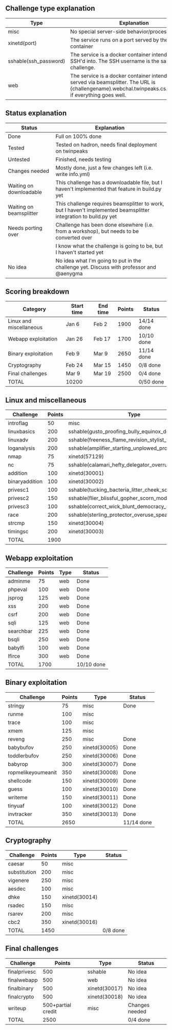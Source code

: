 ## Challenge type explanation
|Type|Explanation|
|-|-|
|misc|No special server-side behavior/processing needed|
|xinetd(port)|The service runs on a port served by the xinetd container|
|sshable(ssh_password)|The service is a docker container intended to be SSH'd into. The SSH username is the same as the challenge.|
|web|The service is a docker container intended to be served via beamsplitter. The URL is {challengename}.webchal.twinpeaks.cs.ucdavis.edu, if everything goes well.|

## Status explanation
|Status|Explanation|
|-|-|
|Done|Full on 100% done|
|Tested|Tested on hadron, needs final deployment on twinpeaks
|Untested|Finished, needs testing|
|Changes needed|Mostly done, just a few changes left (i.e. write info.yml)|
|Waiting on downloadable|This challenge has a downloadable file, but I haven't implemented that feature in build.py yet|
|Waiting on beamsplitter|This challenge requires beamsplitter to work, but I haven't implemented beamsplitter integration to build.py yet|
|Needs porting over|Challenge has been done elsewhere (i.e. from a workshop), but needs to be converted over|
||I know what the challenge is going to be, but I haven't started yet|
|No idea|No idea what I'm going to put in the challenge yet. Discuss with professor and @aenygma|

## Scoring breakdown
|Category|Start time|End time|Points|Status|
|-|-|-|-|-|
|Linux and miscellaneous|Jan 6|Feb 2|1900|14/14 done|
|Webapp exploitation|Jan 26|Feb 17|1700|10/10 done|
|Binary exploitation|Feb 9|Mar 9|2650|11/14 done|
|Cryptography|Feb 24|Mar 15|1450|0/8 done|
|Final challenges|Mar 9|Mar 19|2500|0/4 done|
|TOTAL|10200|||0/50 done|
## Linux and miscellaneous
|Challenge|Points|Type|Status|
|-|-|-|-|
|introflag|50|misc|Done|
|linuxbasics|200|sshable(gusto_proofing_bully_equinox_deceiving)|Done|
|linuxadv|200|sshable(freeness_flame_revision_stylist_truth)|Done|
|loganalysis|200|sshable(amplifier_starting_unplowed_propose_aflame)|Done|
|nmap|75|xinetd(57129)|Done|
|nc|75|sshable(calamari_hefty_delegator_overrule_props)|Done|
|addition|100|xinetd(30001)|Done|
|binaryaddition|100|xinetd(30002)|Done|
|privesc1|100|sshable(tucking_bacteria_litter_cheek_scrutiny)|Done|
|privesc2|150|sshable(flier_blissful_gopher_scorn_modular)|Done|
|privesc3|100|sshable(correct_wick_blunt_democracy_rare)|Done|
|race|200|sshable(sterling_protector_overuse_spearmint_violet)|Done|
|strcmp|150|xinetd(30004)|Done|
|timingsc|200|xinetd(30003)|Done|
|TOTAL|1900||Done|

## Webapp exploitation
|Challenge|Points|Type|Status|
|-|-|-|-|
|adminme|75|web|Done|
|phpeval|100|web|Done|
|jsprog|125|web|Done|
|xss|200|web|Done|
|csrf|200|web|Done|
|sqli|125|web|Done|
|searchbar|225|web|Done|
|bsqli|250|web|Done|
|babylfi|100|web|Done|
|lfirce|300|web|Done|
|TOTAL|1700||10/10 done|

## Binary exploitation
|Challenge|Points|Type|Status|
|-|-|-|-|
|stringy|75|misc|Done|
|runme|100|misc||
|trace|100|misc||
|xmem|125|misc||
|reveng|250|misc|Done|
|babybufov|250|xinetd(30005)|Done|
|toddlerbufov|250|xinetd(30006)|Done|
|babyrop|300|xinetd(30007)|Done|
|ropmelikeyoumeanit|350|xinetd(30008)|Done|
|shellcode|150|xinetd(30009)|Done|
|guess|100|xinetd(30010)|Done|
|writeme|150|xinetd(30011)|Done|
|tinyuaf|100|xinetd(30012)|Done|
|invtracker|350|xinetd(30013)|Done|
|TOTAL|2650||11/14 done|

## Cryptography
|Challenge|Points|Type|Status|
|-|-|-|-|
|caesar|50|misc||
|substitution|200|misc||
|vigenere|250|misc||
|aesdec|100|misc||
|dhke|150|xinetd(30014)||
|rsadec|150|misc||
|rsarev|200|misc||
|cbc2|350|xinetd(30016)||
|TOTAL|1450||0/8 done|

## Final challenges
|Challenge|Points|Type|Status|
|-|-|-|-|
|finalprivesc|500|sshable|No idea|
|finalwebapp|500|web|No idea|
|finalbinary|500|xinetd(30017)|No idea|
|finalcrypto|500|xinetd(30018)|No idea|
|writeup|500+partial credit|misc|Changes needed|
|TOTAL|2500||0/4 done|


